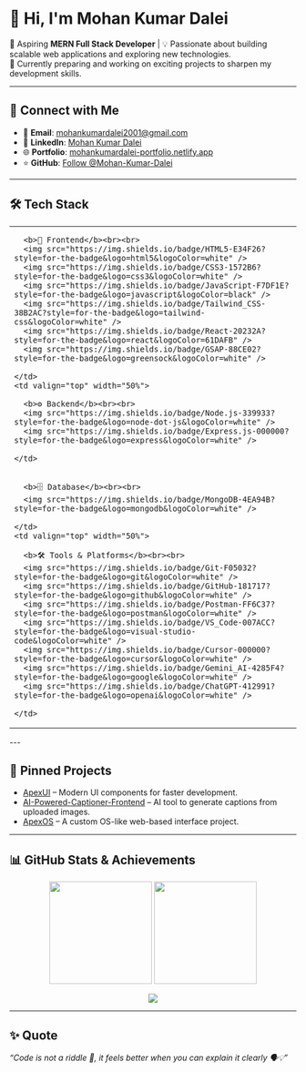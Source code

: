 # 👋 Hi, I'm Mohan Kumar Dalei  

🚀 Aspiring **MERN Full Stack Developer** | 💡 Passionate about building scalable web applications and exploring new technologies.  
🌱 Currently preparing and working on exciting projects to sharpen my development skills.  

---

## 🔗 Connect with Me  

- 📧 **Email**: [mohankumardalei2001@gmail.com](mailto:mohankumardalei2001@gmail.com)  
- 💼 **LinkedIn**: [Mohan Kumar Dalei](https://www.linkedin.com/in/mohan-kumar-dalei)  
- 🌐 **Portfolio**: [mohankumardalei-portfolio.netlify.app](https://mohankumardalei-portfolio.netlify.app)  
- ⭐ **GitHub**: [Follow @Mohan-Kumar-Dalei](https://github.com/Mohan-Kumar-Dalei?tab=followers)  

---

## 🛠️ Tech Stack  

<table>
  <tr>
    <td valign="top" width="50%">

      <b>🎨 Frontend</b><br><br>
      <img src="https://img.shields.io/badge/HTML5-E34F26?style=for-the-badge&logo=html5&logoColor=white" />
      <img src="https://img.shields.io/badge/CSS3-1572B6?style=for-the-badge&logo=css3&logoColor=white" />
      <img src="https://img.shields.io/badge/JavaScript-F7DF1E?style=for-the-badge&logo=javascript&logoColor=black" />
      <img src="https://img.shields.io/badge/Tailwind_CSS-38B2AC?style=for-the-badge&logo=tailwind-css&logoColor=white" />
      <img src="https://img.shields.io/badge/React-20232A?style=for-the-badge&logo=react&logoColor=61DAFB" />
      <img src="https://img.shields.io/badge/GSAP-88CE02?style=for-the-badge&logo=greensock&logoColor=white" />

    </td>
    <td valign="top" width="50%">

      <b>⚙️ Backend</b><br><br>
      <img src="https://img.shields.io/badge/Node.js-339933?style=for-the-badge&logo=node-dot-js&logoColor=white" />
      <img src="https://img.shields.io/badge/Express.js-000000?style=for-the-badge&logo=express&logoColor=white" />

    </td>
  </tr>

  <tr>
    <td valign="top" width="50%">

      <b>🗄️ Database</b><br><br>
      <img src="https://img.shields.io/badge/MongoDB-4EA94B?style=for-the-badge&logo=mongodb&logoColor=white" />

    </td>
    <td valign="top" width="50%">

      <b>🛠️ Tools & Platforms</b><br><br>
      <img src="https://img.shields.io/badge/Git-F05032?style=for-the-badge&logo=git&logoColor=white" />
      <img src="https://img.shields.io/badge/GitHub-181717?style=for-the-badge&logo=github&logoColor=white" />
      <img src="https://img.shields.io/badge/Postman-FF6C37?style=for-the-badge&logo=postman&logoColor=white" />
      <img src="https://img.shields.io/badge/VS_Code-007ACC?style=for-the-badge&logo=visual-studio-code&logoColor=white" />
      <img src="https://img.shields.io/badge/Cursor-000000?style=for-the-badge&logo=cursor&logoColor=white" />
      <img src="https://img.shields.io/badge/Gemini_AI-4285F4?style=for-the-badge&logo=google&logoColor=white" />
      <img src="https://img.shields.io/badge/ChatGPT-412991?style=for-the-badge&logo=openai&logoColor=white" />

    </td>
  </tr>
</table>
---

## 📌 Pinned Projects  

- [ApexUI](https://github.com/Mohan-Kumar-Dalei/ApexUI) – Modern UI components for faster development.  
- [AI-Powered-Captioner-Frontend](https://github.com/Mohan-Kumar-Dalei/AI-Powered-Captioner-Frontend) – AI tool to generate captions from uploaded images.  
- [ApexOS](https://github.com/Mohan-Kumar-Dalei/ApexOS) – A custom OS-like web-based interface project.  

---

## 📊 GitHub Stats & Achievements  

<p align="center">
  <img src="https://github-readme-stats.vercel.app/api?username=Mohan-Kumar-Dalei&show_icons=true&theme=radical" height="180em" />
  <img src="https://github-readme-streak-stats.herokuapp.com/?user=Mohan-Kumar-Dalei&theme=radical" height="180em" />
</p>

<p align="center">
  <img src="https://github-profile-summary-cards.vercel.app/api/cards/profile-details?username=Mohan-Kumar-Dalei&theme=radical" />
</p>

---

## ✨ Quote  

*“Code is not a riddle 🤔, it feels better when you can explain it clearly 🗣️💡”*